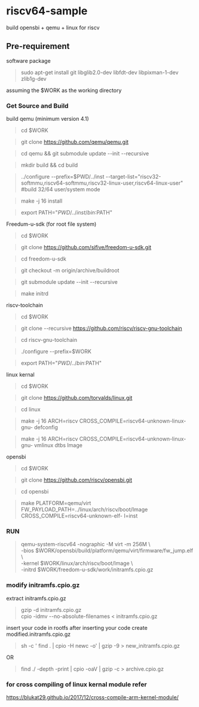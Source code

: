 # riscv64-sample
build opensbi + qemu + linux for riscv



## Pre-requirement

software package

> sudo apt-get install git libglib2.0-dev libfdt-dev libpixman-1-dev zlib1g-dev

assuming the $WORK as the working directory

### Get Source and Build

build qemu (minimum version 4.1)
 
> cd $WORK

> git clone https://github.com/qemu/qemu.git

> cd qemu && git submodule update --init --recursive

> mkdir build && cd build

> ../configure --prefix=$PWD/../inst --target-list="riscv32-softmmu,riscv64-softmmu,riscv32-linux-user,riscv64-linux-user"    #build 32/64 user/system mode

> make -j 16 install 

> export PATH="$PWD/../inst/bin:$PATH" 

Freedum-u-sdk (for root file system)

> cd $WORK

> git clone https://github.com/sifive/freedom-u-sdk.git

> cd freedom-u-sdk

> git checkout -m origin/archive/buildroot

> git submodule update --init --recursive

> make initrd 

riscv-toolchain

> cd $WORK

> git clone --recursive https://github.com/riscv/riscv-gnu-toolchain

> cd riscv-gnu-toolchain

> ./configure --prefix=$WORK

> export PATH="$PWD/../bin:$PATH" 


linux kernal 

> cd $WORK

> git clone https://github.com/torvalds/linux.git

> cd linux   

> make -j 16 ARCH=riscv CROSS_COMPILE=riscv64-unknown-linux-gnu- defconfig

> make -j 16 ARCH=riscv CROSS_COMPILE=riscv64-unknown-linux-gnu- vmlinux dtbs Image

opensbi

> cd $WORK

> git clone https://github.com/riscv/opensbi.git

> cd opensbi 

> make PLATFORM=qemu/virt FW_PAYLOAD_PATH=../linux/arch/riscv/boot/Image CROSS_COMPILE=riscv64-unknown-elf- I=inst


### RUN

> qemu-system-riscv64 -nographic -M virt -m 256M \\ \
-bios $WORK/opensbi/build/platform/qemu/virt/firmware/fw_jump.elf \\ \
-kernel $WORK/linux/arch/riscv/boot/Image \\ \
-initrd $WORK/freedom-u-sdk/work/initramfs.cpio.gz


### modify initramfs.cpio.gz

extract initramfs.cpio.gz

> gzip -d initramfs.cpio.gz \
> cpio -idmv --no-absolute-filenames < initramfs.cpio.gz

insert your code in rootfs
after inserting your code create modified.initramfs.cpio.gz

> sh -c ' find . | cpio -H newc -o' | gzip -9 > new_initramfs.cpio.gz

OR

> find ./ -depth -print | cpio -oaV | gzip -c > archive.cpio.gz


### for cross compiling of linux kernal module refer

https://blukat29.github.io/2017/12/cross-compile-arm-kernel-module/
